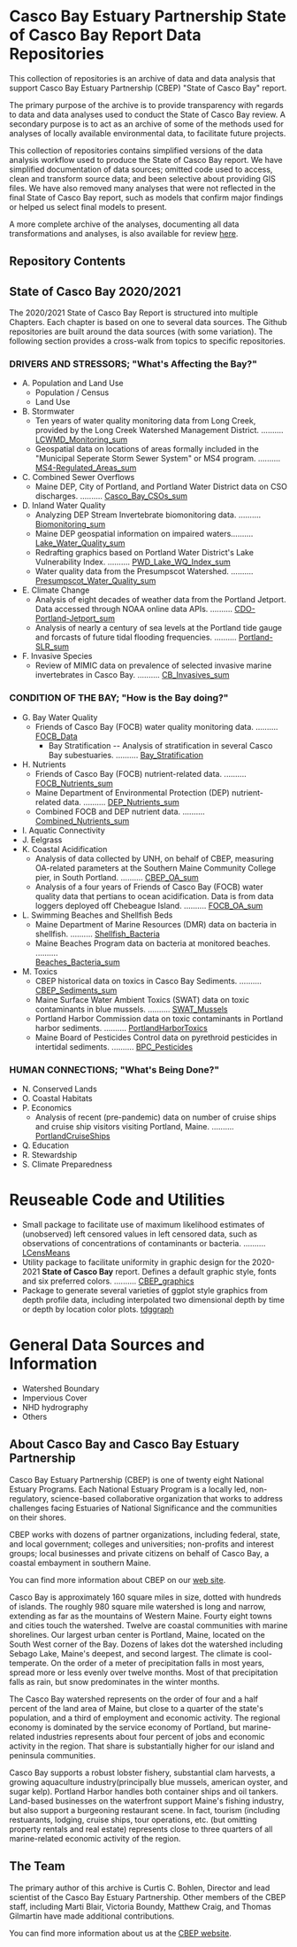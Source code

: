 # Casco Bay Estuary Partnership State of Casco Bay Report Data Repositories

This collection of repositories is an archive of data and data analysis that
support Casco Bay Estuary Partnership (CBEP) "State of Casco Bay" report.

The primary purpose of the archive is to provide transparency with regards to
data and data analyses used to conduct the State of Casco Bay review. A
secondary purpose is to act as an archive of some of the methods used for
analyses of locally available environmental data, to facilitate future projects.

This collection of repositories contains simplified versions of the data
analysis workflow used to produce the State of Casco Bay report.  We have
simplified documentation of data sources; omitted code used to access, clean and
transform source data; and been selective about providing GIS files.  We have
also removed many analyses that were not reflected in the final State of Casco
Bay report, such as models that confirm major findings or helped us select final
models to present.

A more complete archive of the analyses, documenting all data transformations
and analyses, is also available for review [here](http://github.com/CBEP-SoCB-Details).

## Repository Contents
<a name="Contents"></a>
## State of Casco Bay 2020/2021
The 2020/2021 State of Casco Bay Report is structured into multiple Chapters.
Each chapter is based on one to several data sources.  The Github
repositories are built around the data sources (with some variation).
The following section provides a cross-walk from topics to specific
repositories.

### DRIVERS AND STRESSORS; "What's Affecting the Bay?"  
*  A.	Population and Land Use  
    *  Population / Census  
	*  Land Use  
*  B.	Stormwater  
    *  Ten years of water quality monitoring data from Long Creek, 
	  provided by the Long Creek Watershed Management District. .......... 
	    [LCWMD_Monitoring_sum](https://github.com/CBEP-SoCB/LCWMD_Monitoring_sum)
    *  Geospatial data on locations of areas formally included in the
       "Municipal Seperate Storm Sewer System" or MS4 program. .......... 
	   [MS4-Regulated_Areas_sum](https://github.com/CBEP-SoCB/MS4_Regulated_Areas_sum)  
*  C.	Combined Sewer Overflows  
    *  Maine DEP, City of Portland, and Portland Water District data
	    on CSO discharges. .......... 
     [Casco_Bay_CSOs_sum](https://github.com/CBEP-SoCB/Casco_Bay_CSOs_sum)  
*  D. 	Inland Water Quality  
    *  Analyzing DEP Stream Invertebrate biomonitoring data. .......... 
	   [Biomonitoring_sum](https://github.com/CBEP-SoCB/Biomonitoring_sum) 
    *  Maine DEP geospatial information on impaired waters.......... 
	   [Lake_Water_Quality_sum](https://github.com/CBEP-SoCB/Lake_Water_Quality_sum)  
    *  Redrafting graphics based on Portland Water District's Lake 
	   Vulnerability Index. .......... 
	   [PWD_Lake_WQ_Index_sum](https://github.com/CBEP-SoCB/PWD_Lake_WQ_Index_sum)
    *  Water quality data from the Presumpscot Watershed. ..........
	   [Presumpscot_Water_Quality_sum](https://github.com/CBEP-SoCB/Presumpscot_WQ_sum)  
*  E.	Climate Change  
    *  Analysis of eight decades of weather data from the Portland Jetport.
	   Data accessed through NOAA online data APIs.  ..........
	   [CDO-Portland-Jetport_sum](https://github.com/CBEP-SoCB/CDO-Portland-Jetport_sum)  
	*  Analysis of nearly a century of sea levels at the Portland
	   tide gauge and forcasts of future tidal flooding frequencies. .......... 
	   [Portland-SLR_sum](https://github.com/CBEP-SoCB/Portland_SLR_sum)  
*  F.	Invasive Species 
    *  Review of MIMIC data on prevalence of selected invasive
	   marine invertebrates in Casco Bay. .......... 
	   [CB_Invasives_sum](https://github.com/CBEP-SoCB/CB_Invasives_sum)

### CONDITION OF THE BAY; "How is the Bay doing?"	
*  G.	Bay Water Quality  
    * Friends of Casco Bay (FOCB) water quality monitoring data. .......... 
  	[FOCB_Data](https://github.com/CBEP-SoCB/FOCB_WQ_sum)  
	  * Bay Stratification -- Analysis of stratification in several Casco Bay
	  subestuaries. .......... 
	  [Bay_Stratification](https://github.com/CBEP-SoCB/Bay_Stratification_sum)
*  H.	Nutrients  
    *  Friends of Casco Bay (FOCB) nutrient-related data. .......... [FOCB_Nutrients_sum](https://github.com/CBEP-SoCB/FOCB_Nutrients_sum)
    *  Maine Department of Environmental Protection (DEP) nutrient-related data. .......... [DEP_Nutrients_sum](https://github.com/CBEP-SoCB/DEP_Nutrients_sum)
    *  Combined FOCB and DEP nutrient data. .......... [Combined_Nutrients_sum](https://github.com/CBEP-SoCB/Combined_Nutrients_sum)
*  I.	Aquatic Connectivity  
*  J.	Eelgrass  
*  K.	Coastal Acidification  
    * Analysis of data collected by UNH, on behalf of CBEP, measuring
	OA-related parameters at the Southern Maine Community College pier,
	in South Portland.  .......... 
	[CBEP_OA_sum](https://github.com/CBEP-SoCB/CBEP_OA_sum)  
	* Analysis of a four years of Friends of Casco Bay (FOCB) water quality
	data that pertians to ocean acidification.  Data is from data loggers
	deployed off Chebeague Island. .......... 
	[FOCB_OA_sum](https://github.com/CBEP-SoCB/FOCB_OA_sum)  
*  L.	Swimming Beaches and Shellfish Beds  
    *  Maine Department of Marine Resources (DMR) data on bacteria in
	shellfish. .......... 
	[Shellfish_Bacteria](https://github.com/CBEP-SoCB//Shellfish_Bacteria_sum)  
	*  Maine Beaches Program data on bacteria at monitored beaches. ..........  
	[Beaches_Bacteria_sum](https://github.com/CBEP-SoCB//Beaches_Bacteria_sum)  
*  M.	Toxics  
    * CBEP historical data on toxics in Casco Bay Sediments. .......... 
	[CBEP_Sediments_sum](https://github.com/CBEP-SoCB//CBEP_Sediments_sum)  
	* Maine Surface Water Ambient Toxics (SWAT) data on toxic
	contaminants in blue mussels. ..........
	[SWAT_Mussels](https://github.com/CBEP-SoCB-Details//SWAT_Mussels)  
	* Portland Harbor Commission data on toxic contaminants in Portland
	harbor sediments. .......... 
	[PortlandHarborToxics](https://github.com/CBEP-SoCB-Details//PortlandHarborToxics)  
	* Maine Board of Pesticides Control data on pyrethroid pesticides in
	intertidal sediments. .......... 
	[BPC_Pesticides](https://github.com/CBEP-SoCB-Details//BPC_Pesticides)  

### HUMAN CONNECTIONS; "What's Being Done?"	  
*  N.	Conserved Lands  
*  O.	Coastal Habitats  
*  P.	Economics  
    *  Analysis of recent (pre-pandemic) data on number of cruise ships and 
    cruise ship visitors visiting Portland, Maine. .......... 
	[PortlandCruiseShips](https://github.com/CBEP-SoCB-Details//PortlandCruiseShips)  
*  Q.	Education  
*  R.	Stewardship  
*  S.	Climate Preparedness  

# Reuseable Code and Utilities
*  Small package to facilitate use of maximum likelihood estimates of 
   (unobserved) left censored values in left censored data, such as
   observations of concentrations of contaminants or bacteria.
   ..........  [LCensMeans](https://github.com/CBEP-SoCB/LCensMeans)
*  Utility package to facilitate uniformity in graphic design for 
   the 2020-2021 **State of Casco Bay** report.  Defines a default
   graphic style, fonts and six preferred colors.  ..........
   [CBEP_graphics](https://github.com/CBEP-SoCB60/CBEP_graphics)
*  Package to generate several varieties of ggplot style graphics from depth 
   profile data, including interpolated two dimensional depth by time or
   depth by location color plots. [tdggraph](https://github.com/CBEP-SoCB60/tdggraph)

# General Data Sources and Information
*  Watershed Boundary
*  Impervious Cover
*  NHD hydrography
*  Others

## About Casco Bay and Casco Bay Estuary Partnership
Casco Bay Estuary Partnership (CBEP) is one of twenty eight National Estuary
Programs.  Each National Estuary Program is a locally led, non-regulatory,
science-based collaborative organization that works to address challenges facing
Estuaries of National Significance and the communities on their shores.

CBEP works with dozens of partner organizations, including federal, state, and
local government; colleges and universities; non-profits and interest groups;
local businesses and private citizens on behalf of Casco Bay, a coastal
embayment in southern Maine.

You can find more information about CBEP on our 
[web site](https://www.cascobayestuary.org).

Casco Bay is approximately 160 square miles in size, dotted with hundreds of
islands. The roughly 980 square mile watershed is long and narrow, extending as
far as the mountains of Western Maine.  Fourty eight towns and cities touch the
watershed.  Twelve are coastal communities with marine shorelines. Our largest
urban center is Portland, Maine, located on the South West corner of the Bay.
Dozens of lakes dot the watershed including Sebago Lake, Maine's deepest, and
second largest.  The climate is cool-temperate. On the order of a meter of
precipitation falls in most years, spread more or less evenly over twelve
months. Most of that precipitation falls as rain, but snow predominates in the
winter months.

The Casco Bay watershed represents on the order of four and a half  percent of
the land area of Maine, but close to a quarter of the state's population, and a
third of employment and economic activity.  The regional economy is dominated by
the service economy of Portland, but marine-related industries represents about
four percent of jobs and economic activity in the region. That share is
substantially higher for our island and peninsula communities.

Casco Bay supports a robust lobster fishery, substantial clam harvests, a
growing aquaculture industry(principally blue mussels, american oyster, and
sugar kelp). Portland Harbor handles both container ships and oil tankers.
Land-based businesses on the waterfront support Maine's fishing industry, but
also support a burgeoning restaurant scene.  In fact, tourism (including
restuarants, lodging, cruise ships, tour operations, etc. (but omitting property
rentals and real estate) represents close to three quarters of all
marine-related economic activity of the region.

## The Team
The primary author of this archive is Curtis C. Bohlen, Director and lead
scientist of the Casco Bay Estuary Partnership. Other members of the CBEP
staff, including Marti Blair, Victoria Boundy, Matthew Craig, and Thomas
Gilmartin have made additional contributions.

You can find more information about us at the 
[CBEP website](http://cascobayestuary.org).
